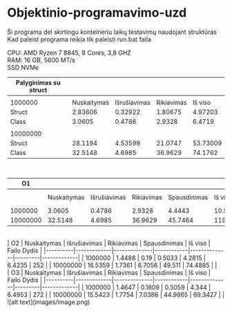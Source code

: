 # Objektinio-programavimo-uzd

Ši programa del skirtingu konteineriu laikų testavimų naudojant struktūras
Kad paleist programa reikia tik paleisti run.bat faila


CPU: AMD Ryzen 7 8845, 8 Cores, 3,8 GHZ<br>
RAM: 16 GB, 5600 MT/s<br>
SSD NVMe <br>

| Palyginimas su struct |             |              |            |          |
|-----------------------|-------------|--------------|------------|----------|
|                       |             |              |            |          |
| 1000000               | Nuskaitymas | Išrušiavimas | Rikiavimas | Iš viso  |
| Struct                | 2.83606     | 0.32922      | 1.80675    | 4.97203  |
| Class                 | 3.0605      | 0.4786       | 2.9328     | 6.4719   |
|                       |             |              |            |          |
| 10000000              |             |              |            |          |
| Struct                | 28.1194     | 4.53599      | 21.0747    | 53.73009 |
| Class                 | 32.5148     | 4.6985       | 36.9629    | 74.1762  |
<br>


| O1       |             |              |            |              |         |              |
|----------|-------------|--------------|------------|--------------|---------|--------------|
|          | Nuskaitymas | Išrušiavimas | Rikiavimas | Spausdinimas | Iš viso | Failoo Dydis |
| 1000000  | 3.0605      | 0.4786       | 2.9328     | 4.4443       | 10.916  | 256          |
| 10000000 | 32.5148     | 4.6985       | 36.9629    | 45.7464      | 119.923 |              |
<br>
| O2       | Nuskaitymas | Išrušiavimas | Rikiavimas | Spausdinimas | Iš viso | Failo Dydis |
|----------|-------------|--------------|------------|--------------|---------|-------------|
| 1000000  | 1.4488      | 0.19         | 0.5033     | 4.2815       | 6.4235  | 252         |
| 10000000 | 16.5359     | 1.7361       | 6.7056     | 49.511       | 74.4885 |             |
<br>
| O3       | Nuskaitymas | Išrušiavimas | Rikiavimas | Spausdinimas | Iš viso | Failo Dydis |
|----------|-------------|--------------|------------|--------------|---------|-------------|
| 1000000  | 1.4647      | 0.1809       | 0.5059     | 4.344        | 6.4953  | 272         |
| 10000000 | 15.5423     | 1.7754       | 7.0386     | 44.9865      | 69.3427 |             |
<br>
![alt text](images/image.png)
<br>
